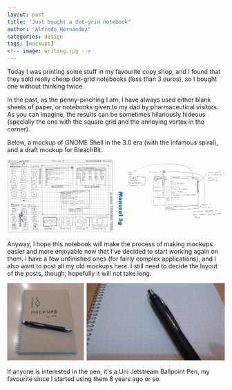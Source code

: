 ```yaml
---
layout: post
title: "Just bought a dot-grid notebook"
author: "Alfredo Hernández"
categories: design
tags: [mockups]
<!-- image: writing.jpg -->
---
```


Today I was printing some stuff in my favourite copy shop, and I found that they sold really cheap dot-grid notebooks (less than 3 euros), so I bought one without thinking twice.

In the past, as the penny-pinching I am, I have always used either blank sheets of paper, or notebooks given to my dad by pharmaceutical visitors. As you can imagine, the results can be sometimes hilariously hideous (specially the one with the square grid and the annoying vortex in the corner).

Below, a mockup of GNOME Shell in the 3.0 era (with the infamous spiral), and a draft mockup for BleachBit.

<img src="../assets/img/old_mockups.jpg" alt="Old Hand-drawn Mockups">

Anyway, I hope this notebook will make the process of making mockups easier and more enjoyable now that I've decided to start working again on them. I have a few unfinished ones (for fairly complex applications), and I also want to post all my old mockups here. I still need to decide the layout of the posts, though; hopefully it will not take long.

<img src="../assets/img/notebook.jpg" alt="New Notebook">

If anyone is interested in the pen, it's a Uni Jetstream Ballpoint Pen, my favourite since I started using them 8 years ago or so.
